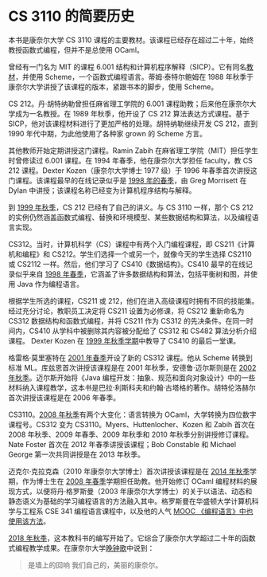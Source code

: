 # CS 3110 的简要历史

本书是康奈尔大学 CS 3110 课程的主要教材。该课程已经存在超过二十年，始终教授函数式编程，但并不是总使用 OCaml。

曾经有一门名为 MIT 的课程 6.001 结构和计算机程序解释（SICP）。它有同名[教材](https://web.mit.edu/6.001/6.037/sicp.pdf)，并使用 Scheme，一个函数式编程语言。蒂姆·泰特尔鲍姆在 1988 年秋季于康奈尔大学讲授了该课程的版本，紧跟书本的脚步，使用 Scheme。

CS 212。丹·胡特纳勒曾担任麻省理工学院的 6.001 课程助教；后来他在康奈尔大学成为一名教授。在 1989 年秋季，他开设了 CS 212 算法表达方式课程。基于 SICP，他对该课程材料进行了更加严格的处理。胡特纳勒继续开发 CS 212，直到 1990 年代中期，为此他使用了各种家 grown 的 Scheme 方言。

其他教师开始定期讲授这门课程。Ramin Zabih 在麻省理工学院（MIT）担任学生时曾修读过 6.001 课程。在 1994 年春季，他在康奈尔大学担任 faculty，教 CS 212 课程。Dexter Kozen（康奈尔大学博士 1977 级）于 1996 年春季首次讲授这门课程。该课程最早的在线记录似乎是 [1998 年的春季](http://www.cs.cornell.edu/courses/cs212/1998sp/Outline.html)，由 Greg Morrisett 在 Dylan 中讲授；该课程名称已经变为计算机程序结构与解释。


到 [1999 年秋季](https://www.cs.cornell.edu/courses/cs212/1999FA/Materials.html)，CS 212 已经有了自己的讲义。与 CS 3110 一样，那个 CS 212 的实例仍然涵盖函数式编程、替换和环境模型、某些数据结构和算法，以及编程语言实现。

CS312。当时，计算机科学（CS）课程中有两个入门编程课程，即 CS211《计算机和编程》和 CS212。学生们选择一个或另一个，就像今天的学生选择 CS2110 或 CS2112 一样。然后，他们学习了 CS410《数据结构》。CS410 最早的在线记录似乎来自 [1998 年春季](https://www.cs.cornell.edu/courses/cs410/1998sp/schedule.html)，它涵盖了许多数据结构和算法，包括平衡树和图，并使用 Java 作为编程语言。

根据学生所选的课程，CS211 或 212，他们在进入高级课程时拥有不同的技能集。经过充分讨论，教职员工决定将 CS211 设置为必修课，将 CS212 重新命名为 CS312 数据结构和函数式编程，并将 CS211 作为 CS312 的先决条件。在同一时间内，CS410 从学科中被删除其内容被分配给了 CS312 和 CS482 算法分析介绍课程。 Dexter Kozen 在 [1999 年秋季学期](https://www.cs.cornell.edu/courses/cs410/1999fa/)中教导了 CS410 的最后一堂课。

格雷格·莫里塞特在 [2001 年春季](https://www.cs.cornell.edu/courses/cs312/2001SP/notes.html)开设了新的 CS312 课程。他从 Scheme 转换到标准 ML。库兹恩首次讲授该课程是在 2001 年秋季，安德鲁·迈尔斯则是在 [2002 年秋季](https://www.cs.cornell.edu/courses/cs312/2002fa/lectures.htm)。迈尔斯开始将《Java 编程开发：抽象、规范和面向对象设计》中的一些材料纳入课程教学，这本书是巴拉·利斯科夫和约翰·古塔格的著作。胡特伦洛赫尔首次讲授该课程是在 2006 年春季。

CS3110。[2008 年秋季](https://www.cs.cornell.edu/courses/cs3110/2008fa/schedule.html)有两个大变化：语言转换为 OCaml，大学转换为四位数字课程号。CS312 变为 CS3110。Myers、Huttenlocher、Kozen 和 Zabih 首次在 2008 年秋季、2009 年春季、2009 年秋季和 2010 年秋季分别讲授修订课程。Nate Foster 首次在 2012 年春季讲授该课程；Bob Constable 和 Michael George 第一次共同讲授是在 2013 年秋季。

迈克尔·克拉克森（2010 年康奈尔大学博士）首次讲授该课程是在 [2014 年秋季](https://www.cs.cornell.edu/courses/cs3110/2014fa/course_info.php)学期，作为博士生在 [2008 年春季](https://www.cs.cornell.edu/courses/cs312/2008sp/overview.html)学期担任助教。他开始修订 OCaml 编程材料的展现方式，以便将丹·格罗斯曼（2003 年康奈尔大学博士）的关于以语法、动态和静态语义为基础的学习编程语言的方法融入其中。格罗斯曼在华盛顿大学计算机科学与工程系 CSE 341 编程语言课程中，以及他的人气 [MOOC 《编程语言》中也使用该方法](https://www.coursera.org/learn/programming-languages)。

[2018 年秋季](https://cs3110.github.io/textbook/)，这本教科书的编写开始了。它综合了康奈尔大学超过二十年的函数式编程教学成果。在康奈尔大学[晚钟歌](https://alumni.cornell.edu/download/3542/)中说到：

> 是墙上的回响
> 我们自己的，美丽的康奈尔。
